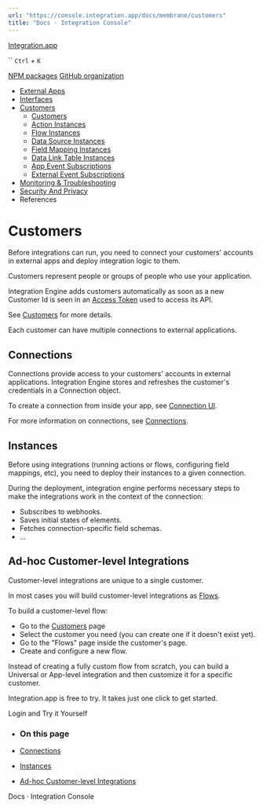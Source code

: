 ```yaml
---
url: "https://console.integration.app/docs/membrane/customers"
title: "Docs · Integration Console"
---
```


[Integration.app](https://integration.app/)

`` `Ctrl` + `K`

[NPM packages](https://www.npmjs.com/~integration.app) [GitHub organization](https://github.com/integration-app)

- [External Apps](https://console.integration.app/docs/membrane/apps)
- [Interfaces](https://console.integration.app/docs/membrane/interfaces)
- [Customers](https://console.integration.app/docs/membrane/customers)
  - [Customers](https://console.integration.app/docs/membrane/customers/customers)
  - [Action Instances](https://console.integration.app/docs/membrane/customers/action-instances)
  - [Flow Instances](https://console.integration.app/docs/membrane/customers/flow-instances)
  - [Data Source Instances](https://console.integration.app/docs/membrane/customers/data-source-instances)
  - [Field Mapping Instances](https://console.integration.app/docs/membrane/customers/field-mapping-instances)
  - [Data Link Table Instances](https://console.integration.app/docs/membrane/customers/data-link-table-instances)
  - [App Event Subscriptions](https://console.integration.app/docs/membrane/customers/app-event-subscriptions)
  - [External Event Subscriptions](https://console.integration.app/docs/membrane/customers/external-event-subscriptions)
- [Monitoring & Troubleshooting](https://console.integration.app/docs/membrane/monitoring)
- [Security And Privacy](https://console.integration.app/docs/membrane/security-and-privacy)
- References

# Customers

Before integrations can run, you need to connect your customers' accounts in external apps and deploy integration logic to them.

Customers represent people or groups of people who use your application.

Integration Engine adds customers automatically as soon as a new Customer Id is seen in an
[Access Token](https://console.integration.app/docs/getting-started/authentication) used to access its API.

See [Customers](https://console.integration.app/docs/membrane/customers/customers) for more details.

Each customer can have multiple connections to external applications.

## Connections

Connections provide access to your customers' accounts in external applications. Integration Engine stores and refreshes the customer's credentials in a Connection object.

To create a connection from inside your app, see [Connection UI](https://console.integration.app/docs/integration-ui/connection).

For more information on connections, see [Connections](https://console.integration.app/docs/membrane/apps/connections).

## Instances

Before using integrations (running actions or flows, configuring field mappings, etc), you need to deploy their instances to a given connection.

During the deployment, integration engine performs necessary steps to make the integrations work in the context of the connection:

- Subscribes to webhooks.
- Saves initial states of elements.
- Fetches connection-specific field schemas.
- ...

## Ad-hoc Customer-level Integrations

Customer-level integrations are unique to a single customer.

In most cases you will build customer-level integrations as [Flows](https://console.integration.app/docs/membrane/interfaces/flows).

To build a customer-level flow:

- Go to the [Customers](https://console.integration.app/w/0/deployments/customers) page
- Select the customer you need (you can create one if it doesn't exist yet).
- Go to the "Flows" page inside the customer's page.
- Create and configure a new flow.

Instead of creating a fully custom flow from scratch, you can build a Universal
or App-level integration and then customize it for a specific customer.

Integration.app is free to try. It takes just one click to get started.

Login and Try it Yourself

- ### On this page

- [Connections](https://console.integration.app/docs/membrane/customers#connections)
- [Instances](https://console.integration.app/docs/membrane/customers#instances)
- [Ad-hoc Customer-level Integrations](https://console.integration.app/docs/membrane/customers#ad-hoc-customer-level-integrations)

Docs · Integration Console